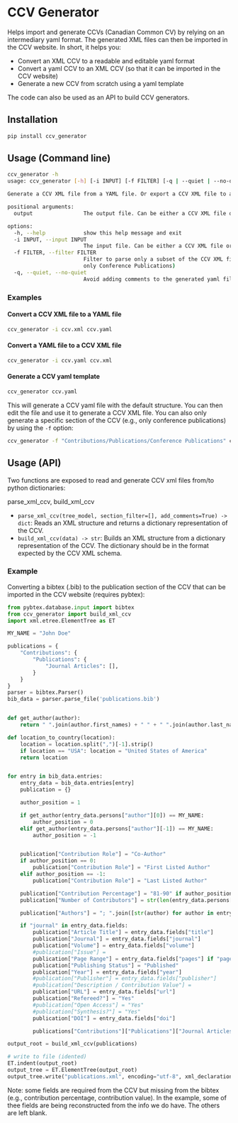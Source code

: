 # CCV Generator
Helps import and generate CCVs (Canadian Common CV) by relying on an intermediary yaml format. The generated XML files can then be imported in the CCV website. In short, it helps you:
- Convert an XML CCV to a readable and editable yaml format
- Convert a yaml CCV to an XML CCV (so that it can be imported in the CCV website)
- Generate a new CCV from scratch using a yaml template

The code can also be used as an API to build CCV generators.

## Installation
```bash
pip install ccv_generator
```

## Usage (Command line)
```bash
ccv_generator -h
usage: ccv_generator [-h] [-i INPUT] [-f FILTER] [-q | --quiet | --no-quiet] output

Generate a CCV XML file from a YAML file. Or export a CCV XML file to a YAML file.

positional arguments:
  output                The output file. Can be either a CCV XML file or a YAML file.

options:
  -h, --help            show this help message and exit
  -i INPUT, --input INPUT
                        The input file. Can be either a CCV XML file or a YAML file.
  -f FILTER, --filter FILTER
                        Filter to parse only a subset of the CCV XML file. Should be a path of the section(s) to parse (e.g., "Contributions/Publications/Conference Publications" to export
                        only Conference Publications)
  -q, --quiet, --no-quiet
                        Avoid adding comments to the generated yaml file (default: False)
```


### Examples
#### Convert a CCV XML file to a YAML file
```bash
ccv_generator -i ccv.xml ccv.yaml
```

#### Convert a YAML file to a CCV XML file
```bash
ccv_generator -i ccv.yaml ccv.xml
```

#### Generate a CCV yaml template
```bash
ccv_generator ccv.yaml
```
This will generate a CCV yaml file with the default structure. You can then edit the file and use it to generate a CCV XML file. You can also only generate a specific section of the CCV (e.g., only conference publications) by using the `-f` option:
```bash
ccv_generator -f "Contributions/Publications/Conference Publications" ccv.yaml
```

## Usage (API)
Two functions are exposed to read and generate CCV xml files from/to python dictionaries:

parse_xml_ccv, build_xml_ccv


- `parse_xml_ccv(tree_model, section_filter=[], add_comments=True) -> dict`: Reads an XML structure and returns a dictionary representation of the CCV.
- `build_xml_ccv(data) -> str`: Builds an XML structure from a dictionary representation of the CCV. The dictionary should be in the format expected by the CCV XML schema.

### Example

Converting a bibtex (.bib) to the publication section of the CCV that can be imported in the CCV website (requires pybtex):
```python
from pybtex.database.input import bibtex
from ccv_generator import build_xml_ccv
import xml.etree.ElementTree as ET

MY_NAME = "John Doe"

publications = {
    "Contributions": {
        "Publications": {
            "Journal Articles": [],
        }
    }
}
parser = bibtex.Parser()
bib_data = parser.parse_file('publications.bib')


def get_author(author):
    return " ".join(author.first_names) + " " + " ".join(author.last_names)

def location_to_country(location):
    location = location.split(",")[-1].strip()
    if location == "USA": location = "United States of America"
    return location


for entry in bib_data.entries:
    entry_data = bib_data.entries[entry]
    publication = {}

    author_position = 1

    if get_author(entry_data.persons["author"][0]) == MY_NAME:
        author_position = 0
    elif get_author(entry_data.persons["author"][-1]) == MY_NAME:
        author_position = -1


    publication["Contribution Role"] = "Co-Author"
    if author_position == 0:
        publication["Contribution Role"] = "First Listed Author"
    elif author_position == -1:
        publication["Contribution Role"] = "Last Listed Author"

    publication["Contribution Percentage"] = "81-90" if author_position == 0 else "31-40"
    publication["Number of Contributors"] = str(len(entry_data.persons["author"]))

    publication["Authors"] = "; ".join([str(author) for author in entry_data.persons["author"]])

    if "journal" in entry_data.fields:
        publication["Article Title"] = entry_data.fields["title"]
        publication["Journal"] = entry_data.fields["journal"]
        publication["Volume"] = entry_data.fields["volume"]
        #publication["Issue"] = 
        publication["Page Range"] = entry_data.fields["pages"] if "pages" in entry_data.fields else "1-" + entry_data.fields["numpages"]
        publication["Publishing Status"] = "Published"
        publication["Year"] = entry_data.fields["year"]
        #publication["Publisher"] = entry_data.fields["publisher"]
        #publication["Description / Contribution Value"] = 
        publication["URL"] = entry_data.fields["url"]
        publication["Refereed?"] = "Yes"
        #publication["Open Access"] = "Yes"
        #publication["Synthesis?"] = "Yes"
        publication["DOI"] = entry_data.fields["doi"]

        publications["Contributions"]["Publications"]["Journal Articles"].append(publication)

output_root = build_xml_ccv(publications)

# write to file (idented)
ET.indent(output_root)
output_tree = ET.ElementTree(output_root)
output_tree.write("publications.xml", encoding="utf-8", xml_declaration=True, method="xml")
```
Note: some fields are required from the CCV but missing from the bibtex (e.g., contribution percentage, contribution value). In the example, some of thee fields are being reconstructed from the info we do have. The others are left blank.



